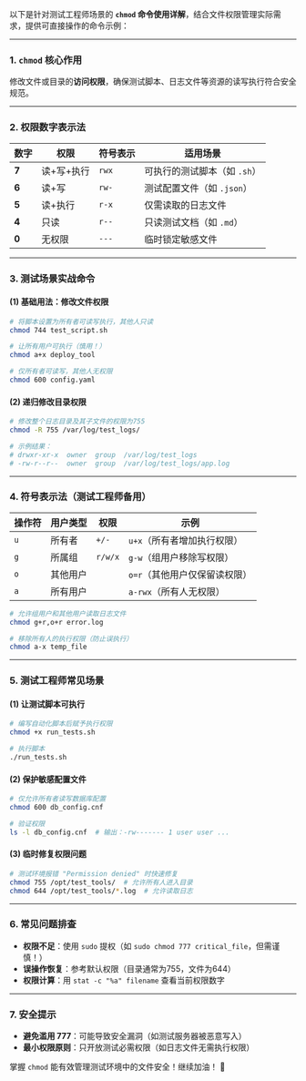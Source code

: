 

以下是针对测试工程师场景的 **`chmod` 命令使用详解**，结合文件权限管理实际需求，提供可直接操作的命令示例：

---

### **1. `chmod` 核心作用**
修改文件或目录的**访问权限**，确保测试脚本、日志文件等资源的读写执行符合安全规范。

---

### **2. 权限数字表示法**
| 数字 | 权限      | 符号表示 | 适用场景                  |
|------|-----------|----------|---------------------------|
| **7** | 读+写+执行 | `rwx`    | 可执行的测试脚本（如 `.sh`） |
| **6** | 读+写      | `rw-`    | 测试配置文件（如 `.json`）  |
| **5** | 读+执行    | `r-x`    | 仅需读取的日志文件          |
| **4** | 只读       | `r--`    | 只读测试文档（如 `.md`）    |
| **0** | 无权限     | `---`    | 临时锁定敏感文件            |

---

### **3. 测试场景实战命令**
#### **(1) 基础用法：修改文件权限**
```bash
# 将脚本设置为所有者可读写执行，其他人只读
chmod 744 test_script.sh

# 让所有用户可执行（慎用！）
chmod a+x deploy_tool

# 仅所有者可读写，其他人无权限
chmod 600 config.yaml
```

#### **(2) 递归修改目录权限**
```bash
# 修改整个日志目录及其子文件的权限为755
chmod -R 755 /var/log/test_logs/

# 示例结果：
# drwxr-xr-x  owner  group  /var/log/test_logs
# -rw-r--r--  owner  group  /var/log/test_logs/app.log
```

---

### **4. 符号表示法（测试工程师备用）**
| 操作符 | 用户类型 | 权限   | 示例                 |
|--------|----------|--------|----------------------|
| `u`    | 所有者   | `+/-`  | `u+x`（所有者增加执行权限） |
| `g`    | 所属组   | `r/w/x`| `g-w`（组用户移除写权限）  |
| `o`    | 其他用户 |        | `o=r`（其他用户仅保留读权限）|
| `a`    | 所有用户 |        | `a-rwx`（所有人无权限）    |

```bash
# 允许组用户和其他用户读取日志文件
chmod g+r,o+r error.log

# 移除所有人的执行权限（防止误执行）
chmod a-x temp_file
```

---

### **5. 测试工程师常见场景**
#### **(1) 让测试脚本可执行**
```bash
# 编写自动化脚本后赋予执行权限
chmod +x run_tests.sh

# 执行脚本
./run_tests.sh
```

#### **(2) 保护敏感配置文件**
```bash
# 仅允许所有者读写数据库配置
chmod 600 db_config.cnf

# 验证权限
ls -l db_config.cnf  # 输出：-rw------- 1 user user ... 
```

#### **(3) 临时修复权限问题**
```bash
# 测试环境报错 "Permission denied" 时快速修复
chmod 755 /opt/test_tools/  # 允许所有人进入目录
chmod 644 /opt/test_tools/*.log  # 允许读取日志
```

---

### **6. 常见问题排查**
- **权限不足**：使用 `sudo` 提权（如 `sudo chmod 777 critical_file`，但需谨慎！）  
- **误操作恢复**：参考默认权限（目录通常为755，文件为644）  
- **权限计算**：用 `stat -c "%a" filename` 查看当前权限数字  

---

### **7. 安全提示**
- **避免滥用 777**：可能导致安全漏洞（如测试服务器被恶意写入）  
- **最小权限原则**：只开放测试必需权限（如日志文件无需执行权限）  

掌握 `chmod` 能有效管理测试环境中的文件安全！继续加油！ 🚀